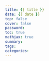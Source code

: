 ```yaml
---
title: {{ title }}
date: {{ date }}
top: false
cover: false
password: 
toc: true
mathjax: true
summary:  
tags: 
categories: 
---
```

